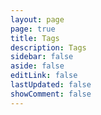 ```yaml
---
layout: page
page: true
title: Tags
description: Tags
sidebar: false
aside: false
editLink: false
lastUpdated: false
showComment: false
---
```


<Tags />
